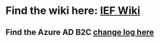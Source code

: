 # Find the wiki here: [IEF Wiki](https://github.com/azure-ad-b2c/ief-wiki/wiki)
## Find the Azure AD B2C [change log here](https://github.com/azure-ad-b2c/ief-wiki/wiki/azure-ad-b2c-change-log) 
